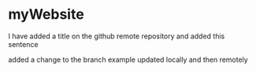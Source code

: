 # myWebsite
I have added a title on the github remote repository and added this sentence

added a change to the branch example
updated locally and then remotely
